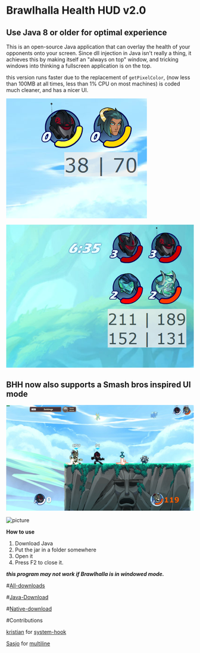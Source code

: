 # Brawlhalla Health HUD v2.0

## Use Java 8 or older for optimal experience

This is an open-source Java application that can overlay the health of your opponents onto your screen. Since dll injection in Java isn't really a thing, it achieves this by making itself an "always on top" window, and tricking windows into thinking a fullscreen application is on the top.

this version runs faster due to the replacement of `getPixelColor`, (now less than 100MB at all times, less than 1% CPU on most machines) is coded much cleaner, and has a nicer UI.

![picture](img/1s.png)

![picture](img/2s.png)

## BHH now also supports a Smash bros inspired UI mode

![picture](img/s1s.png)

![picture](img/s2s.png)

**How to use**

1. Download Java
2. Put the jar in a folder somewhere
3. Open it
4. Press F2 to close it.


***this program may not work if Brawlhalla is in windowed mode.***


#[All-downloads](https://bitbucket.org/BFCEHF/brawlhalla-health-hud-v2.0/downloads/)

#[Java-Download](https://bitbucket.org/BFCEHF/brawlhalla-health-hud-v2.0/downloads/BHH2.2.jar)

#[Native-download](https://bitbucket.org/BFCEHF/brawlhalla-health-hud-v2.0/downloads/BHH2.2-native.7z)


#Contributions

[kristian](https://github.com/kristian) for [system-hook](https://github.com/kristian/system-hook)

[Sasjo](https://github.com/sasjo/) for [multiline](https://github.com/sasjo/multiline) 
